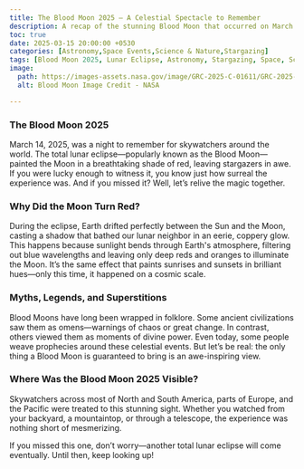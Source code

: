```yaml
---
title: The Blood Moon 2025 – A Celestial Spectacle to Remember
description: A recap of the stunning Blood Moon that occurred on March 14, 2025. This total lunar eclipse turned the Moon a deep red, captivating skywatchers worldwide. Learn why the Moon changes color, explore historical myths, and find out where the eclipse was visible.
toc: true
date: 2025-03-15 20:00:00 +0530
categories: [Astronomy,Space Events,Science & Nature,Stargazing]
tags: [Blood Moon 2025, Lunar Eclipse, Astronomy, Stargazing, Space, Science, Moon, Eclipse, Skywatching, Celestial Events]
image:
  path: https://images-assets.nasa.gov/image/GRC-2025-C-01611/GRC-2025-C-01611~orig.jpg  # External image link
  alt: Blood Moon Image Credit - NASA

---
```



### The Blood Moon 2025
March 14, 2025, was a night to remember for skywatchers around the world. The total lunar eclipse—popularly known as the Blood Moon—painted the Moon in a breathtaking shade of red, leaving stargazers in awe. If you were lucky enough to witness it, you know just how surreal the experience was. And if you missed it? Well, let’s relive the magic together.

### Why Did the Moon Turn Red?

During the eclipse, Earth drifted perfectly between the Sun and the Moon, casting a shadow that bathed our lunar neighbor in an eerie, coppery glow. This happens because sunlight bends through Earth's atmosphere, filtering out blue wavelengths and leaving only deep reds and oranges to illuminate the Moon. It’s the same effect that paints sunrises and sunsets in brilliant hues—only this time, it happened on a cosmic scale.

### Myths, Legends, and Superstitions

Blood Moons have long been wrapped in folklore. Some ancient civilizations saw them as omens—warnings of chaos or great change. In contrast, others viewed them as moments of divine power. Even today, some people weave prophecies around these celestial events. But let’s be real: the only thing a Blood Moon is guaranteed to bring is an awe-inspiring view.

### Where Was the Blood Moon 2025 Visible?

Skywatchers across most of North and South America, parts of Europe, and the Pacific were treated to this stunning sight. Whether you watched from your backyard, a mountaintop, or through a telescope, the experience was nothing short of mesmerizing.

If you missed this one, don’t worry—another total lunar eclipse will come eventually. Until then, keep looking up!